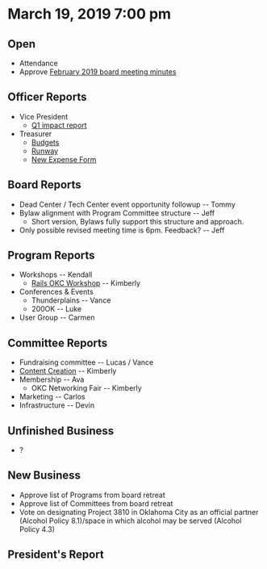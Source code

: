 # March 19, 2019 7:00 pm

## Open
* Attendance
* Approve [February 2019 board meeting minutes](https://github.com/techlahoma/board_meetings/blob/master/2019/02_february_minutes.md)

## Officer Reports
* Vice President
    - [Q1 impact report](https://docs.google.com/presentation/d/1l_gh1EDcAe-LbfVrFjXshHDnukVCZ-sbPxbYGVK2blA)
* Treasurer
    - [Budgets](https://docs.google.com/spreadsheets/d/1tw-q8jl-9VMMZ2OmxKM6sCq0A82pPU8yLPMsnaI-DGE/edit?usp=sharing)
    - [Runway](https://docs.google.com/spreadsheets/d/1BdSo4lCJLIDFu0a3EfQ3AWu2wgmotYP-qIzIDC4PXsk/edit?usp=sharing)
    - [New Expense Form](https://goo.gl/forms/sO78xtue7NNE8N4C3)

## Board Reports
* Dead Center / Tech Center event opportunity followup -- Tommy
* Bylaw alignment with Program Committee structure -- Jeff
  * Short version, Bylaws fully support this structure and approach.
* Only possible revised meeting time is 6pm. Feedback? -- Jeff

## Program Reports
* Workshops -- Kendall
  * [Rails OKC Workshop](https://github.com/techlahoma/rails-okc-workshop) -- Kimberly
* Conferences & Events 
  * Thunderplains -- Vance
  * 200OK -- Luke
* User Group -- Carmen

## Committee Reports
* Fundraising committee -- Lucas / Vance
* [Content Creation](https://github.com/techlahoma/board_meetings/blob/master/2019/attachments/03_content_creation.md) -- Kimberly
* Membership -- Ava
  * OKC Networking Fair -- Kimberly
* Marketing -- Carlos
* Infrastructure --  Devin

## Unfinished Business
* ?
## New Business
* Approve list of Programs from board retreat
* Approve list of Committees from board retreat
* Vote on designating Project 3810 in Oklahoma City as an official partner (Alcohol Policy 8.1)/space in which alcohol may be served (Alcohol Policy 4.3)

## President's Report 
